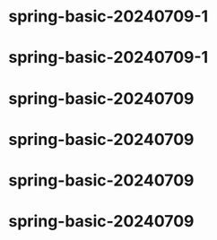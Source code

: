 # spring-basic-20240709-1
# spring-basic-20240709-1
# spring-basic-20240709
# spring-basic-20240709
# spring-basic-20240709
# spring-basic-20240709
